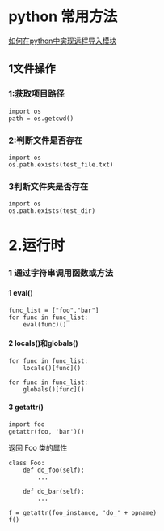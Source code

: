 #  python 常用方法

[如何在python中实现远程导入模块](https://www.sohu.com/a/278137679_575744)

## 1文件操作

### 1:获取项目路径
```
import os
path = os.getcwd()
```

### 2:判断文件是否存在
```
import os
os.path.exists(test_file.txt)
```

### 3判断文件夹是否存在
```
import os
os.path.exists(test_dir)
```

# 2.运行时
### 1 通过字符串调用函数或方法
#### 1 eval()
```
func_list = ["foo","bar"]
for func in func_list:
    eval(func)()
```
#### 2 locals()和globals()
```
for func in func_list:
    locals()[func]()
```
```
for func in func_list:
    globals()[func]()
```

#### 3 getattr()
```
import foo
getattr(foo, 'bar')()
```
 返回 Foo 类的属性
```
class Foo:
    def do_foo(self):
        ...

    def do_bar(self):
        ...

f = getattr(foo_instance, 'do_' + opname)
f()
``` 

